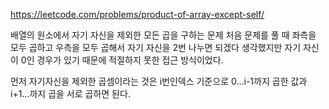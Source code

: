 https://leetcode.com/problems/product-of-array-except-self/


배열의 원소에서 자기 자신을 제외한 모든 곱을 구하는 문제
처음 문제를 풀 때 좌측을 모두 곱하고 우측을 모두 곱해서 자기 자신을 2번 나누면 되겠다 생각했지만 자기 자신이 0인 경우가 있기 때문에 적절하지 못한 접근 방식이었다.

먼저 자기자신을 제외한 곱셈이라는 것은 i번인덱스 기준으로 0...i-1까지 곱한 값과 i+1...까지 곱을 서로 곱하면 된다. 